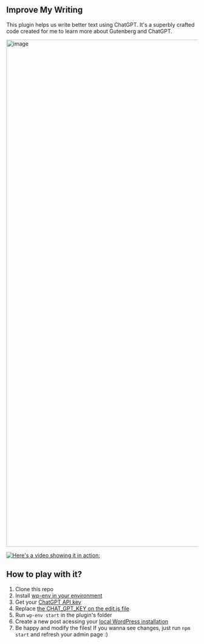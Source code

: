 ## Improve My Writing

This plugin helps us write better text using ChatGPT. It's a superbly crafted code created for me to learn more about Gutenberg and ChatGPT.

<img width="1334" alt="image" src="https://user-images.githubusercontent.com/1044309/234110557-a5fdcd53-0dfa-4a62-98c4-ffbccf293843.png">


[![Here's a video showing it in action:](https://user-images.githubusercontent.com/1044309/234110557-a5fdcd53-0dfa-4a62-98c4-ffbccf293843.png)](https://user-images.githubusercontent.com/1044309/234110346-4d2076b6-23eb-4fd4-9fcb-e47cd47733a1.mp4 "Video")

## How to play with it?

1. Clone this repo
1. Install [wp-env in your environment](https://developer.wordpress.org/block-editor/reference-guides/packages/packages-env/)
1. Get your [ChatGPT API key](https://platform.openai.com/account/api-keys)
1. Replace [the CHAT_GPT_KEY on the edit.js file](https://github.com/paulopmt1/improve-my-writing/blob/main/src/edit.js#L15)
1. Run `wp-env start` in the plugin's folder
1. Create a new post acessing your [local WordPress installation](http://localhost:8888/wp-admin/post-new.php)
1. Be happy and modify the files! If you wanna see changes, just run `npm start` and refresh your admin page :)
